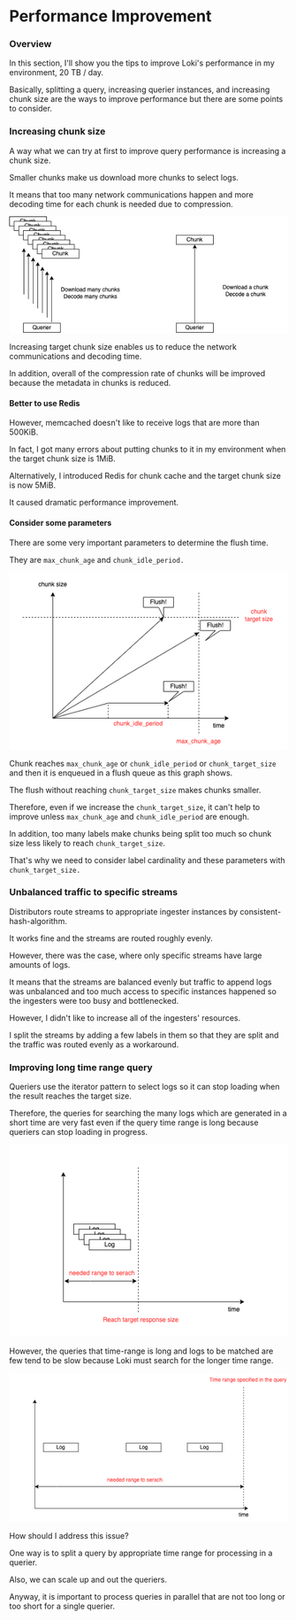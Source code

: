 # Performance Improvement

### Overview

In this section, I'll show you the tips to improve Loki's performance in my environment, 20 TB / day.

Basically, splitting a query, increasing querier instances, and increasing chunk size are the ways to improve performance but there are some points to consider.

### Increasing chunk size

A way what we can try at first to improve query performance is increasing a chunk size.

Smaller chunks make us download more chunks to select logs.

It means that too many network communications happen and more decoding time for each chunk is needed due to compression.

![](.gitbook/assets/performance-improvement.drawio.png)

Increasing target chunk size enables us to reduce the network communications and decoding time.

In addition, overall of the compression rate of chunks will be improved because the metadata in chunks is reduced.

#### Better to use Redis

However, memcached doesn't like to receive logs that are more than 500KiB.

In fact, I got many errors about putting chunks to it in my environment when the target chunk size is 1MiB.

Alternatively, I introduced Redis for chunk cache and the target chunk size is now 5MiB.

It caused dramatic performance improvement.

#### Consider some parameters

There are some very important parameters to determine the flush time.

They are `max_chunk_age` and `chunk_idle_period.`

![](<.gitbook/assets/performance-improvement.drawio (1) (1).png>)

Chunk reaches `max_chunk_age` or `chunk_idle_period` or `chunk_target_size` and then it is enqueued in a flush queue as this graph shows.

The flush without reaching `chunk_target_size` makes chunks smaller.

Therefore, even if we increase the `chunk_target_size`, it can't help to improve unless `max_chunk_age` and `chunk_idle_period` are enough.

In addition, too many labels make chunks being split too much so chunk size less likely to reach `chunk_target_size`.

That's why we need to consider label cardinality and these parameters with `chunk_target_size.`

### Unbalanced traffic to specific streams

Distributors route streams to appropriate ingester instances by consistent-hash-algorithm.

It works fine and the streams are routed roughly evenly.

However, there was the case, where only specific streams have large amounts of logs.

It means that the streams are balanced evenly but traffic to append logs was unbalanced and too much access to specific instances happened so the ingesters were too busy and bottlenecked.

However, I didn't like to increase all of the ingesters' resources.

I split the streams by adding a few labels in them so that they are split and the traffic was routed evenly as a workaround.

### Improving long time range query

Queriers use the iterator pattern to select logs so it can stop loading when the result reaches the target size.&#x20;

Therefore, the queries for searching the many logs which are generated in a short time are very fast even if the query time range is long because queriers can stop loading in progress.

![](<.gitbook/assets/performance-improvement.drawio (2) (1).png>)

However, the queries that time-range is long and logs to be matched are few tend to be slow because Loki must search for the longer time range.

![](<.gitbook/assets/performance-improvement.drawio (2).png>)

How should I address this issue?

One way is to split a query by appropriate time range for processing in a querier.

Also, we can scale up and out the queriers.

Anyway, it is important to process queries in parallel that are not too long or too short for a single querier.
